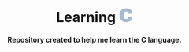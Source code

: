 <div align="center">
  <h1>Learning <img src="https://raw.githubusercontent.com/devicons/devicon/master/icons/c/c-original.svg" height=28/></h1>
  <h4>Repository created to help me learn the C language.</h4>
</div>
